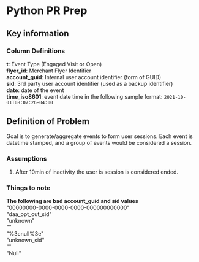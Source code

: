 # Python PR Prep

## Key information
### Column Definitions
**t**: Event Type (Engaged Visit or Open)  
**flyer_id**: Merchant Flyer Identifier  
**account_guid**: Internal user account identifier (form of GUID)  
**sid**: 3rd party user account identifier (used as a backup identifier)  
**date**: date of the event  
**time_iso8601**: event date time in the following sample format: `2021-10-01T08:07:26-04:00`

## Definition of Problem
Goal is to generate/aggregate events to form user sessions.  Each event is datetime stamped, and a group of events
would be considered a session.

### Assumptions
1. After 10min of inactivity the user is session is considered ended.

### Things to note
**The following are bad account_guid and sid values**  
"00000000-0000-0000-0000-000000000000"  
"daa_opt_out_sid"  
"unknown"  
""  
"%3cnull%3e"  
"unknown_sid"  
"<null>"  
"Null"  

